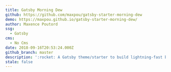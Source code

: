 ```yaml
---
title: Gatsby Morning Dew
github: https://github.com/maxpou/gatsby-starter-morning-dew
demo: https://maxpou.github.io/gatsby-starter-morning-dew/
author: Maxence Poutord
ssg:
  - Gatsby
cms:
  - No Cms
date: 2018-09-16T20:53:24.000Z
github_branch: master
description: ':rocket: A Gatsby theme/starter to build lightning-fast blog/websites'
stale: false
---
```

